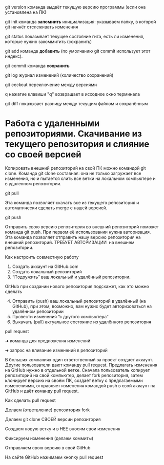 
git version
команда выдаёт текущую версию программы (если она установлена на ПК)

git init
команда **запомнить**
инициализация: указываем папку, в которой git начнёт отслеживать изменения

git status
показывает текущее состояние гита, есть ли изменения, которые нужно закоммитить (сохранить)

git add
команда **добавить** (по умолчанию git commit использует этот индекс).

git commit 
команда **сохранить**

git log
журнал изменений (количество сохранений)

git ceckout 
переключение между версиями

q
нажатие клавиши "q" возвращает в исходное окно терминала

git diff
показывает разницу между текущим файлом и сохранённым


# Работа с удаленными репозиториями. Скачивание из текущего репозитория и слияние со своей версией

Копировать внешний репозиторий на свой ПК можно командой git clone.
Команда git clone составная: она не только загружает все изменения, но и пытается слить все ветки на локальном компьютере и в удаленном репозитории.

git pull

Эта команда позволяет скачать все 
из текущего репозитория и автоматически сделать merge с нашей версией.

git push

Отправить свою версию репозитория во
внешний репозиторий поможет команда git push. При первом её использовании нужна авторизация.
Эта команда позволяет отправить нашу
версию репозитория на внешний репозиторий. ТРЕБУЕТ АВТОРИЗАЦИИ 
на внешнем репозитории.

Как настроить совместную работу

1. Создать аккаунт на GitHub.com
2. Создать локальный репозиторий
3. “Подружить” ваш локальный и удалённый репозитории. 

GitHub при создании нового репозитория подскажет, как это можно сделать

4. Отправить (push) ваш локальный репозиторий в удалённый (на GitHub), при этом, возможно, 
вам нужно будет авторизоваться на удалённом репозитории
5. Провести изменения “с другого компьютера”
6. Выкачать (pull) актуальное состояние из удалённого репозитория

pull request

➜ команда для предложения изменений

➜ запрос на вливание изменений в репозиторий

В больших компаниях один ответственный за проект создает аккаунт. Другие пользователи дают
команду pull request. Предлагать изменения на GitHub нужно в отдельной ветке. Сначала
пользователь копирует репозиторий на свой компьютер, делает fork репозитория, затем
клонирует версию на своём ПК, создаёт ветку с предлагаемыми изменениями, отправляет
изменения командой push в свой аккаунт на GitHub и даёт команду pull request.

Как сделать pull request

Делаем (ответвление) репозитория fork

Делаем git clone СВОЕЙ версии репозитория

Создаем новую ветку и в НЕЕ вносим свои изменения

Фиксируем изменения (делаем коммиты)

Отправляем свою версию в свой GitHub

На сайте GitHub нажимаем кнопку pull request
